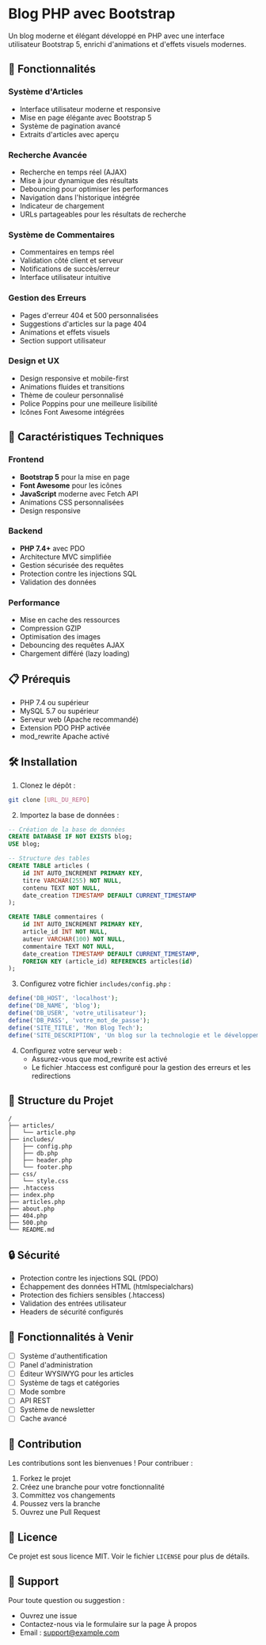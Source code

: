 # Blog PHP avec Bootstrap

Un blog moderne et élégant développé en PHP avec une interface utilisateur Bootstrap 5, enrichi d'animations et d'effets visuels modernes.

## 🚀 Fonctionnalités

### Système d'Articles
- Interface utilisateur moderne et responsive
- Mise en page élégante avec Bootstrap 5
- Système de pagination avancé
- Extraits d'articles avec aperçu

### Recherche Avancée
- Recherche en temps réel (AJAX)
- Mise à jour dynamique des résultats
- Debouncing pour optimiser les performances
- Navigation dans l'historique intégrée
- Indicateur de chargement
- URLs partageables pour les résultats de recherche

### Système de Commentaires
- Commentaires en temps réel
- Validation côté client et serveur
- Notifications de succès/erreur
- Interface utilisateur intuitive

### Gestion des Erreurs
- Pages d'erreur 404 et 500 personnalisées
- Suggestions d'articles sur la page 404
- Animations et effets visuels
- Section support utilisateur

### Design et UX
- Design responsive et mobile-first
- Animations fluides et transitions
- Thème de couleur personnalisé
- Police Poppins pour une meilleure lisibilité
- Icônes Font Awesome intégrées

## 🎨 Caractéristiques Techniques

### Frontend
- **Bootstrap 5** pour la mise en page
- **Font Awesome** pour les icônes
- **JavaScript** moderne avec Fetch API
- Animations CSS personnalisées
- Design responsive

### Backend
- **PHP 7.4+** avec PDO
- Architecture MVC simplifiée
- Gestion sécurisée des requêtes
- Protection contre les injections SQL
- Validation des données

### Performance
- Mise en cache des ressources
- Compression GZIP
- Optimisation des images
- Debouncing des requêtes AJAX
- Chargement différé (lazy loading)

## 📋 Prérequis

- PHP 7.4 ou supérieur
- MySQL 5.7 ou supérieur
- Serveur web (Apache recommandé)
- Extension PDO PHP activée
- mod_rewrite Apache activé

## 🛠️ Installation

1. Clonez le dépôt :
```bash
git clone [URL_DU_REPO]
```

2. Importez la base de données :
```sql
-- Création de la base de données
CREATE DATABASE IF NOT EXISTS blog;
USE blog;

-- Structure des tables
CREATE TABLE articles (
    id INT AUTO_INCREMENT PRIMARY KEY,
    titre VARCHAR(255) NOT NULL,
    contenu TEXT NOT NULL,
    date_creation TIMESTAMP DEFAULT CURRENT_TIMESTAMP
);

CREATE TABLE commentaires (
    id INT AUTO_INCREMENT PRIMARY KEY,
    article_id INT NOT NULL,
    auteur VARCHAR(100) NOT NULL,
    commentaire TEXT NOT NULL,
    date_creation TIMESTAMP DEFAULT CURRENT_TIMESTAMP,
    FOREIGN KEY (article_id) REFERENCES articles(id)
);
```

3. Configurez votre fichier `includes/config.php` :
```php
define('DB_HOST', 'localhost');
define('DB_NAME', 'blog');
define('DB_USER', 'votre_utilisateur');
define('DB_PASS', 'votre_mot_de_passe');
define('SITE_TITLE', 'Mon Blog Tech');
define('SITE_DESCRIPTION', 'Un blog sur la technologie et le développement web');
```

4. Configurez votre serveur web :
   - Assurez-vous que mod_rewrite est activé
   - Le fichier .htaccess est configuré pour la gestion des erreurs et les redirections

## 📁 Structure du Projet

```
/
├── articles/
│   └── article.php
├── includes/
│   ├── config.php
│   ├── db.php
│   ├── header.php
│   └── footer.php
├── css/
│   └── style.css
├── .htaccess
├── index.php
├── articles.php
├── about.php
├── 404.php
├── 500.php
└── README.md
```

## 🔒 Sécurité

- Protection contre les injections SQL (PDO)
- Échappement des données HTML (htmlspecialchars)
- Protection des fichiers sensibles (.htaccess)
- Validation des entrées utilisateur
- Headers de sécurité configurés

## 🎯 Fonctionnalités à Venir

- [ ] Système d'authentification
- [ ] Panel d'administration
- [ ] Éditeur WYSIWYG pour les articles
- [ ] Système de tags et catégories
- [ ] Mode sombre
- [ ] API REST
- [ ] Système de newsletter
- [ ] Cache avancé

## 🤝 Contribution

Les contributions sont les bienvenues ! Pour contribuer :

1. Forkez le projet
2. Créez une branche pour votre fonctionnalité
3. Committez vos changements
4. Poussez vers la branche
5. Ouvrez une Pull Request

## 📝 Licence

Ce projet est sous licence MIT. Voir le fichier `LICENSE` pour plus de détails.

## 📧 Support

Pour toute question ou suggestion :
- Ouvrez une issue
- Contactez-nous via le formulaire sur la page À propos
- Email : support@example.com
